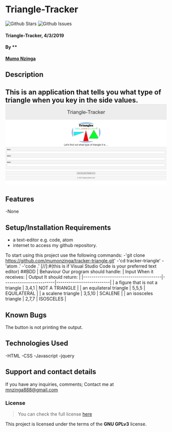 # Triangle-Tracker

![Github Stars](https://github.com/mumonzinga/mumo-portfolio/stargazers)
![Github Issues](https://github.com/mumonzinga/mumo-portfolio/issues)
#### Triangle-Tracker, 4/3/2019
#### By **
**[Mumo Nzinga](https://github.com/mumonzinga)**
## Description
This is an application that tells you what type of triangle when you key in the side values.
![website review](https://github.com/mumonzinga/Tracker-Triangle/blob/master/images/preview.png)
---
## Features
-None
## Setup/Installation Requirements
* a text-editor e.g. code, atom
* internet to access my github repository.

To start using this project use the following commands:
-'git clone
https://github.com/mumonzinga/tracker-triangle.git'
-'cd tracker-triangle'
-'atom .'
-'code .' [//]:#(this is if Visual Studio Code is your preferred text editor)
##BDD
| Behaviour Our program should handle: | Input When it receives: | Output It should return: |
|--------------------------------------|-------------------------|--------------------------|
| a figure that is not a triangle      | 3,4,1                   | NOT A TRIANGLE           |
| an equilateral triangle              | 5,5,5                   | EQUILATERAL              |
| a scalene triangle                   | 3,5,10                  | SCALENE                  |
| an isosceles triangle                | 2,7,7                   | ISOSCELES                |
## Known Bugs
The button is not printing the output.
## Technologies Used
-HTML
-CSS
-Javascript
-jquery
## Support and contact details
If you have any inquiries, comments; Contact me at mnzinga888@gmail.com  
### License
>You can check the full license [here](https://github.com/mumonzinga/LICENSE.git)

This project is licensed under the terms of the **GNU GPLv3** license.

